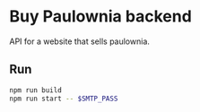 # Buy Paulownia backend

API for a website that sells paulownia.

## Run

```sh
npm run build
npm run start -- $SMTP_PASS
```
